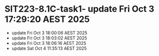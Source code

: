 # SIT223-8.1C-task1- update Fri Oct  3 17:29:20 AEST 2025
- update Fri Oct  3 18:00:06 AEST 2025
- update Fri Oct  3 18:03:02 AEST 2025
- update Fri Oct  3 18:06:16 AEST 2025
- update Sat Oct  4 11:35:13 AEST 2025
